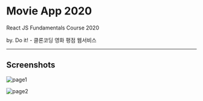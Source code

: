 # Movie App 2020

React JS Fundamentals Course 2020

by. Do it! - 클론코딩 영화 평점 웹서비스


-------------

## Screenshots

![page1](https://user-images.githubusercontent.com/63987212/88883525-89017b80-d26f-11ea-94dc-0659840cf4f6.JPG)

![page2](https://user-images.githubusercontent.com/63987212/88883527-89017b80-d26f-11ea-8637-76f67fd0cd01.JPG)
